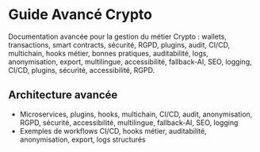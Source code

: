 # Guide Avancé Crypto

Documentation avancée pour la gestion du métier Crypto : wallets, transactions, smart contracts, sécurité, RGPD, plugins, audit, CI/CD, multichain, hooks métier, bonnes pratiques, auditabilité, logs, anonymisation, export, multilingue, accessibilité, fallback-AI, SEO, logging, CI/CD, plugins, sécurité, accessibilité, RGPD.

## Architecture avancée
- Microservices, plugins, hooks, multichain, CI/CD, audit, anonymisation, RGPD, sécurité, accessibilité, multilingue, fallback-AI, SEO, logging
- Exemples de workflows CI/CD, hooks métier, auditabilité, anonymisation, export, logs structurés
